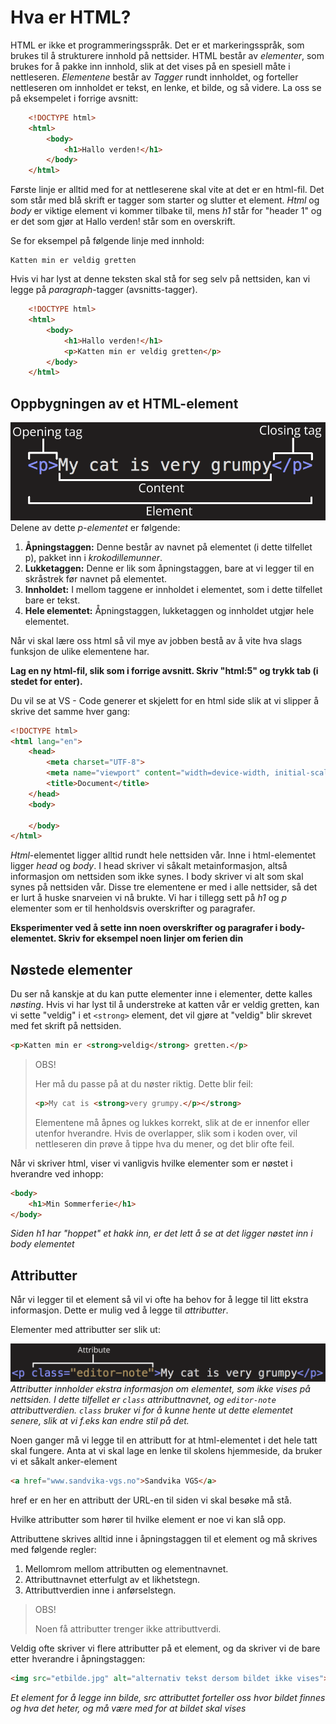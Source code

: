 # Hva er HTML?

HTML er ikke et programmeringsspråk.
Det er et markeringsspråk, som brukes til å strukturere innhold på nettsider.
HTML består av *elementer*, som brukes for å pakke inn innhold, slik at det vises på en spesiell måte i nettleseren.
*Elementene* består av *Tagger* rundt innholdet, og forteller nettleseren om innholdet er tekst, en lenke, et bilde, og så videre.
La oss se på eksempelet i forrige avsnitt:
```HTML
    <!DOCTYPE html>
    <html>
        <body>
            <h1>Hallo verden!</h1>
        </body>
    </html>
```

Første linje er alltid med for at nettleserene skal vite at det er en html-fil. Det som står med blå skrift er tagger som starter og slutter et element. *Html* og *body* er viktige element vi kommer tilbake til, mens *h1* står for "header 1" og er det som gjør at Hallo verden! står som en overskrift. 

Se for eksempel på følgende linje med innhold:

```
Katten min er veldig gretten
```
Hvis vi har lyst at denne teksten skal stå for seg selv på nettsiden, kan vi legge på *paragraph*-tagger (avsnitts-tagger).

```HTML
    <!DOCTYPE html>
    <html>
        <body>
            <h1>Hallo verden!</h1>
            <p>Katten min er veldig gretten</p>
        </body>
    </html>

```

## Oppbygningen av et HTML-element

![Et HTML-element](tag.png)  
Delene av dette *p-elementet* er følgende:

1. **Åpningstaggen:** Denne består av navnet på elementet (i dette tilfellet p), pakket inn i *krokodillemunner*.
2. **Lukketaggen:** Denne er lik som åpningstaggen, bare at vi legger til en skråstrek før navnet på elementet.
3. **Innholdet:** I mellom taggene er innholdet i elementet, som i dette tilfellet bare er tekst.
4. **Hele elementet:** Åpningstaggen, lukketaggen og innholdet utgjør hele elementet.

Når vi skal lære oss html så vil mye av jobben bestå av å vite hva slags funksjon de ulike elementene har. 

**Lag en ny html-fil, slik som i forrige avsnitt. Skriv "html:5" og trykk tab (i stedet for enter).** 

Du vil se at VS - Code generer et skjelett for en html side slik at vi slipper å skrive det samme hver gang:

```HTML
<!DOCTYPE html>
<html lang="en">
    <head>
        <meta charset="UTF-8">
        <meta name="viewport" content="width=device-width, initial-scale=1.0">
        <title>Document</title>
    </head>
    <body>
    
    </body>
</html>
```

_Html_-elementet ligger alltid rundt hele nettsiden vår. Inne i html-elementet ligger _head_ og _body_. I head skriver vi såkalt metainformasjon, altså informasjon om nettsiden som ikke synes. I body skriver vi alt som skal synes på nettsiden vår. Disse tre elementene er med i alle nettsider, så det er lurt å huske snarveien vi nå brukte. Vi har i tillegg sett på _h1_ og _p_ elementer som er til henholdsvis overskrifter og paragrafer. 

**Eksperimenter ved å sette inn noen overskrifter og paragrafer i body-elementet. Skriv for eksempel noen linjer om ferien din**

## Nøstede elementer

Du ser nå kanskje at du kan putte elementer inne i elementer, dette kalles *nøsting*.
Hvis vi har lyst til å understreke at katten vår er veldig gretten, kan vi sette "veldig" i et `<strong>` element, det vil gjøre at "veldig" blir skrevet med fet skrift på nettsiden.

```HTML
<p>Katten min er <strong>veldig</strong> gretten.</p>
```

> OBS!
>
> Her må du passe på at du nøster riktig. Dette blir feil:
>
> ```HTML
> <p>My cat is <strong>very grumpy.</p></strong>
> ```
>
> Elementene må åpnes og lukkes korrekt, slik at de er innenfor eller utenfor hverandre.
> Hvis de overlapper, slik som i koden over, vil nettleseren din prøve å tippe hva du mener, og det blir ofte feil.

Når vi skriver html, viser vi vanligvis hvilke elementer som er nøstet i hverandre ved inhopp:

```HTML
<body>
    <h1>Min Sommerferie</h1>
</body>
```
_Siden h1 har "hoppet" et hakk inn, er det lett å se at det ligger nøstet inn i body elementet_

## Attributter

Når vi legger til et element så vil vi ofte ha behov for å legge til litt ekstra informasjon. Dette er mulig ved å legge til _attributter_. 

Elementer med attributter ser slik ut:  

![HTML-element med attributt](attributt.png)  
_Attributter innholder ekstra informasjon om elementet, som ikke vises på nettsiden. I dette tilfellet er `class` attributtnavnet, og `editor-note` attributtverdien.
`class` bruker vi for å kunne hente ut dette elementet senere, slik at vi f.eks kan endre stil på det._

Noen ganger må vi legge til en attributt for at html-elementet i det hele tatt skal fungere. Anta at vi skal lage en lenke til skolens hjemmeside, da bruker vi et såkalt anker-element

```HTML
<a href="www.sandvika-vgs.no">Sandvika VGS</a>
```
href er en her en attributt der URL-en til siden vi skal besøke må stå.

Hvilke attributter som hører til hvilke element er noe vi kan slå opp.

Attributtene skrives alltid inne i åpningstaggen til et element og må skrives med følgende regler:

1. Mellomrom mellom attributten og elementnavnet.
2. Attributtnavnet etterfulgt av et likhetstegn.
3. Attributtverdien inne i anførselstegn.

> OBS!
>
> Noen få attributter trenger ikke attributtverdi.

Veldig ofte skriver vi flere attributter på et element, og da skriver vi de bare etter hverandre i åpningstaggen:

```HTML
<img src="etbilde.jpg" alt="alternativ tekst dersom bildet ikke vises">
```
*Et element for å legge inn bilde, src attributtet forteller oss hvor bildet finnes og hva det heter, og må være med for at bildet skal vises*

